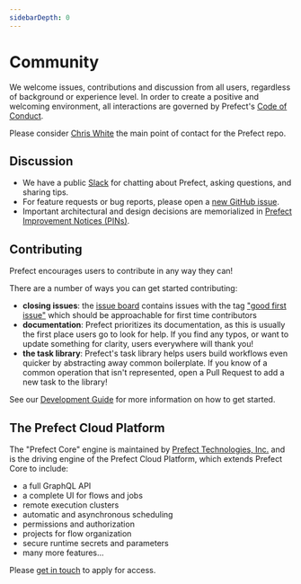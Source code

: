 ```yaml
---
sidebarDepth: 0
---
```


# Community

We welcome issues, contributions and discussion from all users, regardless of background or experience level. In order to create a positive and welcoming environment, all interactions are governed by Prefect's [Code of Conduct](code_of_conduct.md).

Please consider [Chris White](https://github.com/cicdw) the main point of contact for the Prefect repo.

## Discussion

- We have a public [Slack](https://join.slack.com/t/prefect-community/shared_invite/enQtODQ3MTA2MjI4OTgyLTliYjEyYzljNTc2OThlMDE4YmViYzk3NDU4Y2EzMWZiODM0NmU3NjM0NjIyNWY0MGIxOGQzODMxNDMxYWYyOTE) for chatting about Prefect, asking questions, and sharing tips.
- For feature requests or bug reports, please open a [new GitHub issue](https://github.com/PrefectHQ/prefect/issues/new).
- Important architectural and design decisions are memorialized in [Prefect Improvement Notices (PINs)](../PINs/PIN-01-Introduce-PINs.html).

## Contributing

Prefect encourages users to contribute in any way they can!

There are a number of ways you can get started contributing:

- **closing issues**: the [issue board](https://github.com/PrefectHQ/prefect/issues) contains issues with the tag ["good first issue"](https://github.com/PrefectHQ/prefect/issues?q=is%3Aissue+is%3Aopen+label%3A%22good+first+issue%22) which should be approachable for first time contributors
- **documentation**: Prefect prioritizes its documentation, as this is usually the first place users go to look for help. If you find any typos, or want to update something for clarity, users everywhere will thank you!
- **the task library**: Prefect's task library helps users build workflows even quicker by abstracting away common boilerplate. If you know of a common operation that isn't represented, open a Pull Request to add a new task to the library!

See our [Development Guide](../development/overview.html) for more information on how to get started.

## The Prefect Cloud Platform

The "Prefect Core" engine is maintained by [Prefect Technologies, Inc.](https://www.prefect.io/) and is the driving engine of the Prefect Cloud Platform, which extends Prefect Core to include:

- a full GraphQL API
- a complete UI for flows and jobs
- remote execution clusters
- automatic and asynchronous scheduling
- permissions and authorization
- projects for flow organization
- secure runtime secrets and parameters
- many more features...

Please [get in touch](mailto:hello@prefect.io) to apply for access.
